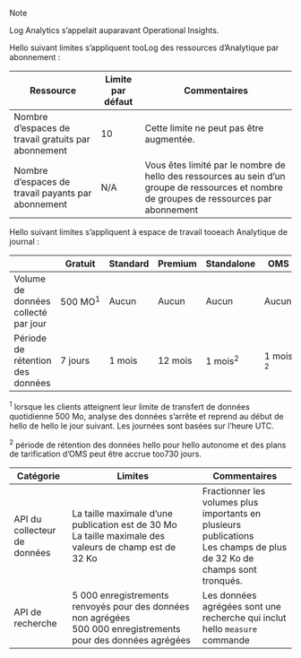 
>[!NOTE]
>Log Analytics s’appelait auparavant Operational Insights.
>
>

Hello suivant limites s’appliquent tooLog des ressources d’Analytique par abonnement :

| Ressource | Limite par défaut | Commentaires
| --- | --- | --- |
| Nombre d’espaces de travail gratuits par abonnement | 10 | Cette limite ne peut pas être augmentée. |
| Nombre d’espaces de travail payants par abonnement | N/A | Vous êtes limité par le nombre de hello des ressources au sein d’un groupe de ressources et nombre de groupes de ressources par abonnement | 


Hello suivant limites s’appliquent à espace de travail tooeach Analytique de journal :

|  | Gratuit | Standard | Premium | Standalone | OMS |
| --- | --- | --- | --- | --- | --- |
| Volume de données collecté par jour |500 MO<sup>1</sup> |Aucun |Aucun | Aucun | Aucun
| Période de rétention des données |7 jours |1 mois |12 mois | 1 mois<sup>2</sup> | 1 mois <sup>2</sup>|

<sup>1</sup> lorsque les clients atteignent leur limite de transfert de données quotidienne 500 Mo, analyse des données s’arrête et reprend au début de hello de hello le jour suivant. Les journées sont basées sur l’heure UTC.

<sup>2</sup> période de rétention des données hello pour hello autonome et des plans de tarification d’OMS peut être accrue too730 jours.

| Catégorie | Limites | Commentaires
| --- | --- | --- |
| API du collecteur de données | La taille maximale d’une publication est de 30 Mo<br>La taille maximale des valeurs de champ est de 32 Ko | Fractionner les volumes plus importants en plusieurs publications<br>Les champs de plus de 32 Ko de champs sont tronqués. |
| API de recherche | 5 000 enregistrements renvoyés pour des données non agrégées<br>500 000 enregistrements pour des données agrégées | Les données agrégées sont une recherche qui inclut hello `measure` commande
 
